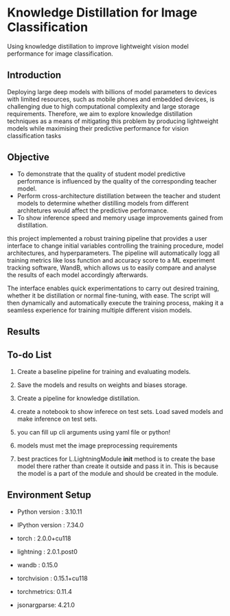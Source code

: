 # Knowledge Distillation for Image Classification
Using knowledge distillation to improve lightweight vision model performance for image classification.

## Introduction
Deploying large deep models with billions of model parameters to devices with limited resources, such as mobile phones and embedded devices, is challenging due to high computational complexity and large storage requirements. Therefore, we aim to explore knowledge distillation techniques as a means of mitigating this problem by producing lightweight models while maximising their predictive performance for vision classification tasks

## Objective 
- To demonstrate that the quality of student model predictive performance is influenced by the quality of the corresponding teacher model.
- Perform cross-architecture distillation between the teacher and student models to determine whether distilling models from different architetures would affect the predictive performance.
- To show inference speed and memory usage improvements gained from distillation.


this project implemented a robust training pipeline that provides a user interface to change initial variables controlling the training procedure, model architectures, and hyperparameters. The pipeline will automatically logg all training metrics like loss function and accuracy score to a ML experiment tracking software, WandB, which allows us to easily compare and analyse the results of each model accordingly afterwards.

The interface enables quick experimentations to carry out desired training, whether it be distillation or normal fine-tuning, with ease. The script will then dynamically and automatically execute the training process, making it a seamless experience for training multiple different vision models.

## Results


## To-do List
1. Create a baseline pipeline for training and evaluating models.
2. Save the models and results on weights and biases storage.
3. Create a pipeline for knowledge distillation.
4. create a notebook to show inferece on test sets. Load saved models and make inference on test sets.

1. you can fill up cli arguments using yaml file or python!
2. models must met the image preprocessing requirements
3. best practices for L.LightningModule __init__ method is to create the base model there rather than create it outside and pass it in. This is because the model is a part of the module and should be created in the module.

## Environment Setup
- Python version       : 3.10.11
- IPython version      : 7.34.0

- torch       : 2.0.0+cu118
- lightning   : 2.0.1.post0
- wandb       : 0.15.0
- torchvision : 0.15.1+cu118
- torchmetrics: 0.11.4
- jsonargparse: 4.21.0